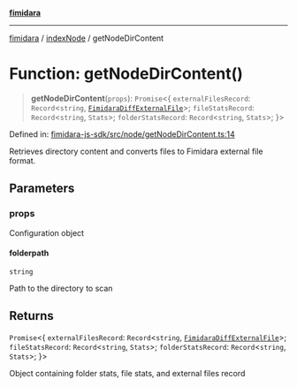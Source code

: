 [**fimidara**](../../README.md)

***

[fimidara](../../modules.md) / [indexNode](../README.md) / getNodeDirContent

# Function: getNodeDirContent()

> **getNodeDirContent**(`props`): `Promise`\<\{ `externalFilesRecord`: `Record`\<`string`, [`FimidaraDiffExternalFile`](../../indexBrowser/type-aliases/FimidaraDiffExternalFile.md)\>; `fileStatsRecord`: `Record`\<`string`, `Stats`\>; `folderStatsRecord`: `Record`\<`string`, `Stats`\>; \}\>

Defined in: [fimidara-js-sdk/src/node/getNodeDirContent.ts:14](https://github.com/softkave/fimidara/blob/feac071900ab8644442d355e5cb5db9df2f34600/fimidara-js-sdk/src/node/getNodeDirContent.ts#L14)

Retrieves directory content and converts files to Fimidara external file format.

## Parameters

### props

Configuration object

#### folderpath

`string`

Path to the directory to scan

## Returns

`Promise`\<\{ `externalFilesRecord`: `Record`\<`string`, [`FimidaraDiffExternalFile`](../../indexBrowser/type-aliases/FimidaraDiffExternalFile.md)\>; `fileStatsRecord`: `Record`\<`string`, `Stats`\>; `folderStatsRecord`: `Record`\<`string`, `Stats`\>; \}\>

Object containing folder stats, file stats, and external files record
